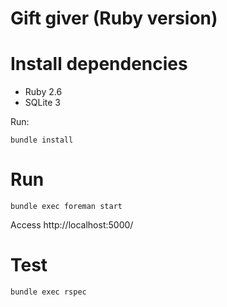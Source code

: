 # Gift giver (Ruby version)

# Install dependencies

- Ruby 2.6
- SQLite 3

Run:
```shell
bundle install
```

# Run
```shell
bundle exec foreman start
```

Access http://localhost:5000/

# Test
```shell
bundle exec rspec
```
